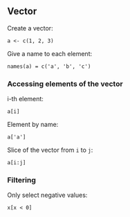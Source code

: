 ## Vector


Create a vector:

~~~~
a <- c(1, 2, 3)
~~~~


Give a name to each element:

~~~~
names(a) = c('a', 'b', 'c')
~~~~

### Accessing elements of the vector

i-th element:

~~~~
a[i]
~~~~

Element by name:

~~~~
a['a']
~~~~

Slice of the vector from `i` to `j`:

~~~~
a[i:j]
~~~~



### Filtering

Only select negative values:

~~~~
x[x < 0]
~~~~
